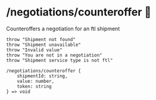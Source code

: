 # /negotiations/counteroffer 👤

Counteroffers a negotiation for an ftl shipment

```ejs
throw "Shipment not found"
throw "Shipment unavailable"
throw "Invalid value"
throw "You are not in a negotiation"
throw "Shipment service type is not ftl"

/negotiations/counteroffer {
    shipmentId: string,
    value: number,
    token: string
} => void
```
